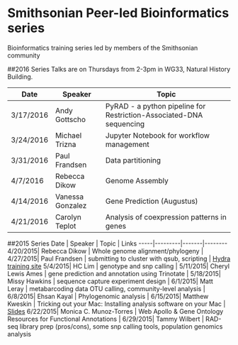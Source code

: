 # Smithsonian Peer-led Bioinformatics series
Bioinformatics training series led by members of the Smithsonian community

##2016 Series
Talks are on Thursdays from 2-3pm in WG33, Natural History Building.

Date | Speaker | Topic
-----|---------|------
3/17/2016 | Andy Gottscho | PyRAD - a python pipeline for Restriction-Associated-DNA sequencing
3/24/2016 | Michael Trizna | Jupyter Notebook for workflow management
3/31/2016 | Paul Frandsen | Data partitioning
4/7/2016 | Rebecca Dikow | Genome Assembly
4/14/2016 | Vanessa Gonzalez | Gene Prediction (Augustus)
4/21/2016 | Carolyn Teplot | Analysis of coexpression patterns in genes

##2015 Series
Date | Speaker | Topic | Links 
-----|---------|-------|--------
4/20/2015| Rebecca Dikow | Whole genome alignment/phylogeny | 
4/27/2015| Paul Frandsen | submitting to cluster with qsub, scripting | [Hydra training site](https://github.com/SmithsonianWorkshops/Hydra-workshop)
5/4/2015| HC Lim | genotype and snp calling | 
5/11/2015| Cheryl Lewis Ames | gene prediction and annotation using Trinotate | 
5/18/2015| Missy Hawkins | sequence capture experiment design | 
6/1/2015| Matt Leray | metabarcoding data OTU calling, community-level analysis | 
6/8/2015| Ehsan Kayal | Phylogenomic analysis | 
6/15/2015| Matthew Kweskin | Tricking out your Mac: Installing analysis software on your Mac | [Slides](https:2015/Kweskin-Mac.pdf)
6/22/2015| Monica C. Munoz-Torres | Web Apollo & Gene Ontology Resources for Functional Annotations | 
6/29/2015| Tammy Wilbert | RAD-seq library prep (pros/cons), some snp calling tools, population genomics analysis
